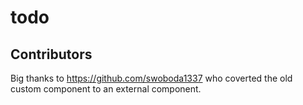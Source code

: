 # todo

## Contributors
Big thanks to https://github.com/swoboda1337 who coverted the old custom component to an external component.